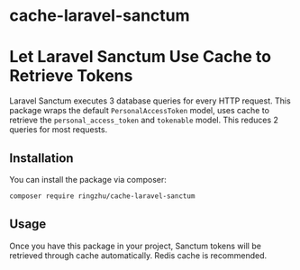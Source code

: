 # cache-laravel-sanctum
# Let Laravel Sanctum Use Cache to Retrieve Tokens

Laravel Sanctum executes 3 database queries for every HTTP request.
This package wraps the default `PersonalAccessToken` model, uses cache to retrieve the `personal_access_token` and `tokenable` model. This reduces 2 queries for most requests.

## Installation

You can install the package via composer:

```bash
composer require ringzhu/cache-laravel-sanctum
```

## Usage

Once you have this package in your project, Sanctum tokens will be retrieved through cache automatically. Redis cache is recommended.